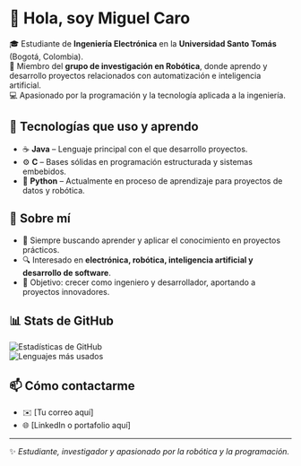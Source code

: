 # 👋 Hola, soy Miguel Caro  

🎓 Estudiante de **Ingeniería Electrónica** en la **Universidad Santo Tomás** (Bogotá, Colombia).  
🤖 Miembro del **grupo de investigación en Robótica**, donde aprendo y desarrollo proyectos relacionados con automatización e inteligencia artificial.  
💻 Apasionado por la programación y la tecnología aplicada a la ingeniería.  

## 🚀 Tecnologías que uso y aprendo
- ☕ **Java** – Lenguaje principal con el que desarrollo proyectos.  
- ⚙️ **C** – Bases sólidas en programación estructurada y sistemas embebidos.  
- 🐍 **Python** – Actualmente en proceso de aprendizaje para proyectos de datos y robótica.  

## 📌 Sobre mí
- 📖 Siempre buscando aprender y aplicar el conocimiento en proyectos prácticos.  
- 🔍 Interesado en **electrónica, robótica, inteligencia artificial y desarrollo de software**.  
- 🎯 Objetivo: crecer como ingeniero y desarrollador, aportando a proyectos innovadores.  

## 📊 Stats de GitHub
![Estadísticas de GitHub](https://github-readme-stats.vercel.app/api?username=TU-USUARIO&show_icons=true&theme=tokyonight)  
![Lenguajes más usados](https://github-readme-stats.vercel.app/api/top-langs/?username=TU-USUARIO&layout=compact&theme=tokyonight)  

## 📫 Cómo contactarme
- ✉️ [Tu correo aquí]  
- 🌐 [LinkedIn o portafolio aquí]  

---

✨ *Estudiante, investigador y apasionado por la robótica y la programación.*  
